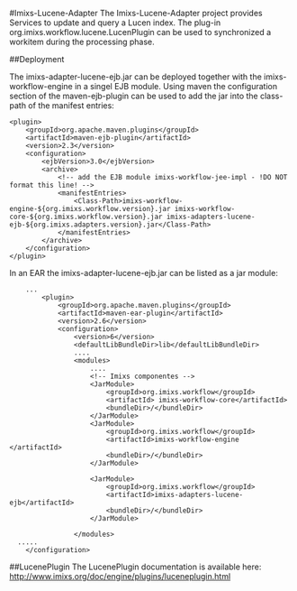 #Imixs-Lucene-Adapter
The Imixs-Lucene-Adapter project provides Services to update and query a Lucen index. 
The plug-in org.imixs.workflow.lucene.LucenPlugin can be used to synchronized a workitem during the processing phase. 

##Deployment

The imixs-adapter-lucene-ejb.jar can be deployed together with the imixs-workflow-engine in a singel EJB module. Using maven 
the configuration section of the maven-ejb-plugin can be used to add the jar into the class-path of the manifest entries: 

	<plugin>
		<groupId>org.apache.maven.plugins</groupId>
		<artifactId>maven-ejb-plugin</artifactId>
		<version>2.3</version>
		<configuration>
			<ejbVersion>3.0</ejbVersion>
			<archive>
				<!-- add the EJB module imixs-workflow-jee-impl - !DO NOT format this line! -->
				<manifestEntries>
					<Class-Path>imixs-workflow-engine-${org.imixs.workflow.version}.jar imixs-workflow-core-${org.imixs.workflow.version}.jar imixs-adapters-lucene-ejb-${org.imixs.adapters.version}.jar</Class-Path>
				</manifestEntries>
			</archive>
		</configuration>
	</plugin>

In an EAR the imixs-adapter-lucene-ejb.jar can be listed as a jar module:

		...
			<plugin>
				<groupId>org.apache.maven.plugins</groupId>
				<artifactId>maven-ear-plugin</artifactId>
				<version>2.6</version>
				<configuration>
					<version>6</version>
					<defaultLibBundleDir>lib</defaultLibBundleDir>
					....
					<modules>
						....
						<!-- Imixs componentes -->
						<JarModule>
							<groupId>org.imixs.workflow</groupId>
							<artifactId> imixs-workflow-core</artifactId>
							<bundleDir>/</bundleDir>
						</JarModule>
						<JarModule>
							<groupId>org.imixs.workflow</groupId>
							<artifactId>imixs-workflow-engine </artifactId>
							<bundleDir>/</bundleDir>
						</JarModule>

						<JarModule>
							<groupId>org.imixs.workflow</groupId>
							<artifactId>imixs-adapters-lucene-ejb</artifactId>
							<bundleDir>/</bundleDir>
						</JarModule>

					</modules>
      .....
		</configuration>

##LucenePlugin
The LucenePlugin documentation is available here: http://www.imixs.org/doc/engine/plugins/luceneplugin.html 

